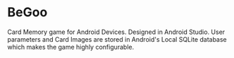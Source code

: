 # BeGoo
Card Memory game for Android Devices. Designed in Android Studio. User parameters and Card Images are stored in Android's Local SQLite database which makes the game highly configurable.
